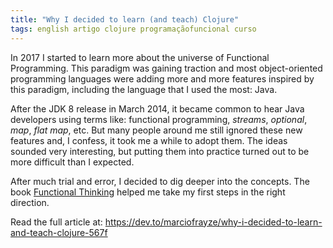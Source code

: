 ```yaml
---
title: "Why I decided to learn (and teach) Clojure"
tags: english artigo clojure programaçãofuncional curso
---
```


In 2017 I started to learn more about the universe of Functional Programming. This paradigm was gaining traction and most object-oriented programming languages were adding more and more features inspired by this paradigm, including the language that I used the most: Java.

After the JDK 8 release in March 2014, it became common to hear Java developers using terms like: functional programming, _streams_, _optional_, _map_, _flat map_, etc. But many people around me still ignored these new features and, I confess, it took me a while to adopt them. The ideas sounded very interesting, but putting them into practice turned out to be more difficult than I expected.

After much trial and error, I decided to dig deeper into the concepts. The book [Functional Thinking](https://www.oreilly.com/library/view/functional-thinking/9781449365509/) helped me take my first steps in the right direction.

Read the full article at: https://dev.to/marciofrayze/why-i-decided-to-learn-and-teach-clojure-567f
